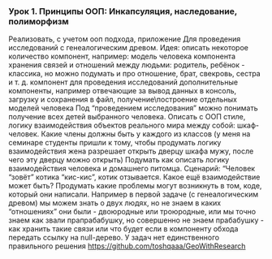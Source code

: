 ### Урок 1. Принципы ООП: Инкапсуляция, наследование, полиморфизм
Реализовать, с учетом ооп подхода, приложение 
Для проведения исследований с генеалогическим древом. 
Идея: описать некоторое количество компонент, 
например: модель человека компонента хранения связей и отношений между людьми: 
родитель, ребёнок - классика, но можно подумать и про отношение, брат, свекровь, сестра и т. д. 
компонент для проведения исследований дополнительные компоненты, например отвечающие за вывод данных в консоль, 
загрузку и сохранения в файл, получение\построение отдельных моделей человека 
Под “проведением исследования” можно понимать получение всех детей выбранного человека.
Описать с ООП стиле, логику взаимодействия объектов реального мира между собой: шкаф-человек. 
Какие члены должны быть у каждого из классов (у меня на семинаре студенты пришли к тому, 
чтобы продумать логику взаимодействия жена разрешает открыть дверцу шкафа мужу, после чего эту дверцу можно открыть)
Подумать как описать логику взаимодействия человека и домашнего питомца. 
Сценарий: “Человек “зовёт” котика “кис-кис”, котик отзывается. Какое ещё взаимодействие может быть?
Продумать какие проблемы могут возникнуть в том, коде, который они написали. 
Например в первой задаче (с генеалогическим древом) мы можем знать о двух людях, 
но не знаем в каких “отношениях” они были - двоюродные или троюродные, или мы точно знаем как звали прапрабабушку, 
но совершенно не знаем прабабушку - как хранить такие связи 
или что будет если в компоненту обхода передать ссылку на null-дерево. 
У задач нет единственного правильного решения
https://github.com/toshqaaa/GeoWithResearch